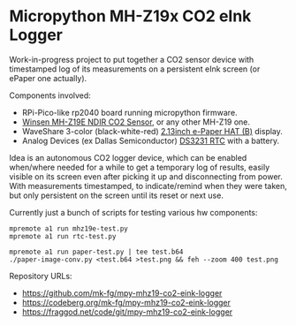 Micropython MH-Z19x CO2 eInk Logger
===================================

Work-in-progress project to put together a CO2 sensor device with timestamped
log of its measurements on a persistent eInk screen (or ePaper one actually).

Components involved:

- RPi-Pico-like rp2040 board running micropython firmware.
- [Winsen MH-Z19E NDIR CO2 Sensor], or any other MH-Z19 one.
- WaveShare 3-color (black-white-red) [2.13inch e-Paper HAT (B)] display.
- Analog Devices (ex Dallas Semiconductor) [DS3231 RTC] with a battery.

[Winsen MH-Z19E NDIR CO2 Sensor]:
  https://www.winsen-sensor.com/sensors/co2-sensor/mh-z19e.html
[2.13inch e-Paper HAT (B)]:
  https://www.waveshare.com/wiki/2.13inch_e-Paper_HAT_(B)_Manual
[DS3231 RTC]: https://www.analog.com/en/products/ds3231.html

Idea is an autonomous CO2 logger device, which can be enabled when/where needed
for a while to get a temporary log of results, easily visible on its screen even
after picking it up and disconnecting from power.
With measurements timestamped, to indicate/remind when they were taken,
but only persistent on the screen until its reset or next use.

Currently just a bunch of scripts for testing various hw components:

```
mpremote a1 run mhz19e-test.py
mpremote a1 run rtc-test.py

mpremote a1 run paper-test.py | tee test.b64
./paper-image-conv.py <test.b64 >test.png && feh --zoom 400 test.png
```

Repository URLs:

- <https://github.com/mk-fg/mpy-mhz19-co2-eink-logger>
- <https://codeberg.org/mk-fg/mpy-mhz19-co2-eink-logger>
- <https://fraggod.net/code/git/mpy-mhz19-co2-eink-logger>
